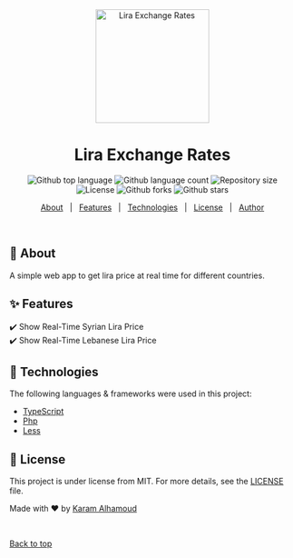 <div align="center" id="top"> 
  <img src="images/favicon.ico"  width="200px" alt="Lira Exchange Rates" />

  <!-- <a href="https://liraexchangerates.netlify.app">Demo</a> -->
</div>

<h1 align="center">Lira Exchange Rates</h1>

<p align="center">
  <img alt="Github top language" src="https://img.shields.io/github/languages/top/karamalhamoud/lira-exchange-rates??style=for-the-badge&color=yellow">

  <img alt="Github language count" src="https://img.shields.io/github/languages/count/karamalhamoud/lira-exchange-rates??style=for-the-badge&color=yellow">

  <img alt="Repository size" src="https://img.shields.io/github/repo-size/karamalhamoud/lira-exchange-rates??style=for-the-badge&color=yellow">

  <img alt="License" src="https://img.shields.io/badge/License-MIT-yellow.svg??style=for-the-badge&color=yellow">

  <img alt="Github forks" src="https://img.shields.io/github/forks/karamalhamoud/lira-exchange-rates??style=for-the-badge&color=yellow" />

  <img alt="Github stars" src="https://img.shields.io/github/stars/karamalhamoud/lira-exchange-rates??style=for-the-badge&color=yellow" />
</p>

<!-- Status -->

<!-- <h4 align="center"> 
	🚧  Lira Exchange Rates 🚀 Under construction...  🚧
</h4> 

<hr> -->

<p align="center">
  <a href="#dart-about">About</a> &#xa0; | &#xa0; 
  <a href="#sparkles-features">Features</a> &#xa0; | &#xa0;
  <a href="#rocket-technologies">Technologies</a> &#xa0; | &#xa0;
  <a href="#memo-license">License</a> &#xa0; | &#xa0;
  <a href="https://github.com/karamalhamoud" target="_blank">Author</a>
</p>

<br>

## :dart: About ##

A simple web app to get lira price at real time for different countries.

## :sparkles: Features ##

:heavy_check_mark: Show Real-Time Syrian Lira Price\
:heavy_check_mark: Show Real-Time Lebanese Lira Price

## :rocket: Technologies ##

The following languages & frameworks were used in this project:

- [TypeScript](https://www.typescriptlang.org/)
- [Php](https://www.php.net/)
- [Less](http://lesscss.org/)


## :memo: License ##

This project is under license from MIT. For more details, see the [LICENSE](LICENSE.md) file.


Made with :heart: by <a href="https://github.com/karamalhamoud" target="_blank">Karam Alhamoud</a>

&#xa0;

<a href="#top">Back to top</a>
